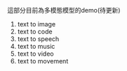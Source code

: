 

這部分目前為多模態模型的demo(待更新)

1. text to image
2. text to code
3. text to speech
4. text to music
5. text to video
6. text to movement

